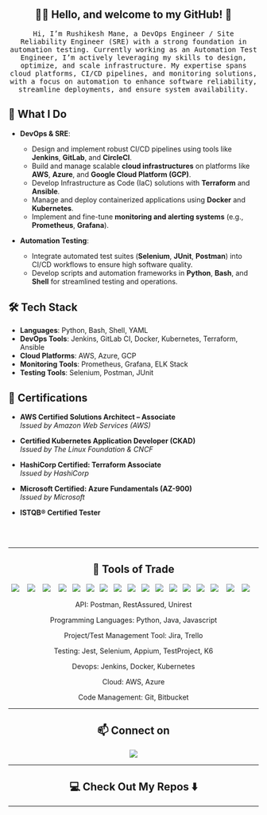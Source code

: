 <h2 align="center"> 👨‍💻 Hello, and welcome to my GitHub! 👋</h2>
<p align="center">
  <samp>Hi, I’m Rushikesh Mane, a DevOps Engineer / Site Reliability Engineer (SRE) with a strong foundation in automation testing. Currently working as an Automation Test Engineer, I’m actively leveraging my skills to design, optimize, and scale infrastructure. My expertise spans cloud platforms, CI/CD pipelines, and monitoring solutions, with a focus on automation to enhance software reliability, streamline deployments, and ensure system availability.
    
## 🚀 What I Do
- **DevOps & SRE**:
  - Design and implement robust CI/CD pipelines using tools like **Jenkins**, **GitLab**, and **CircleCI**.
  - Build and manage scalable **cloud infrastructures** on platforms like **AWS**, **Azure**, and **Google Cloud Platform (GCP)**.
  - Develop Infrastructure as Code (IaC) solutions with **Terraform** and **Ansible**.
  - Manage and deploy containerized applications using **Docker** and **Kubernetes**.
  - Implement and fine-tune **monitoring and alerting systems** (e.g., **Prometheus**, **Grafana**).

- **Automation Testing**:
  - Integrate automated test suites (**Selenium**, **JUnit**, **Postman**) into CI/CD workflows to ensure high software quality.
  - Develop scripts and automation frameworks in **Python**, **Bash**, and **Shell** for streamlined testing and operations.

## 🛠️ Tech Stack
- **Languages**: Python, Bash, Shell, YAML
- **DevOps Tools**: Jenkins, GitLab CI, Docker, Kubernetes, Terraform, Ansible
- **Cloud Platforms**: AWS, Azure, GCP
- **Monitoring Tools**: Prometheus, Grafana, ELK Stack
- **Testing Tools**: Selenium, Postman, JUnit
</samp>

## 📜 Certifications

- **AWS Certified Solutions Architect – Associate**  
  *Issued by Amazon Web Services (AWS)* 

- **Certified Kubernetes Application Developer (CKAD)**  
  *Issued by The Linux Foundation & CNCF*

- **HashiCorp Certified: Terraform Associate**  
  *Issued by HashiCorp*  

- **Microsoft Certified: Azure Fundamentals (AZ-900)**  
  *Issued by Microsoft* 

- **ISTQB® Certified Tester** 
  

  <br> <br>
</p>
<hr>
</p>
<h2 align="center"> 🔭 Tools of Trade</h2>
<p align="center">
<img src="https://img.shields.io/badge/python-3670A0?style=for-the-badge&logo=python&logoColor=ffdd54"/>&nbsp;&nbsp;&nbsp;
<img src="https://img.shields.io/badge/Java-ED8B00?style=for-the-badge&logo=java&logoColor=white"/>&nbsp;&nbsp;&nbsp;
<img src="https://img.shields.io/badge/javascript-%23323330.svg?style=for-the-badge&logo=javascript&logoColor=%23F7DF1E" />&nbsp;&nbsp;&nbsp;
<img src="https://img.shields.io/badge/Git-F05032?style=for-the-badge&logo=git&logoColor=white"/>&nbsp;&nbsp;
<img src="https://img.shields.io/badge/bitbucket-%230047B3.svg?style=for-the-badge&logo=bitbucket&logoColor=white"/>&nbsp;&nbsp;
<img src="https://img.shields.io/badge/Jenkins-D24939?style=for-the-badge&logo=Jenkins&logoColor=white"/>&nbsp;&nbsp;
<img src="https://img.shields.io/badge/Docker-2CA5E0?style=for-the-badge&logo=docker&logoColor=white"/>&nbsp;&nbsp;
<img src="https://img.shields.io/badge/Kubernetes-3069DE?style=for-the-badge&logo=kubernetes&logoColor=white"/>&nbsp;&nbsp;
<img src="https://img.shields.io/badge/terraform-%235835CC.svg?style=for-the-badge&logo=terraform&logoColor=white"/>&nbsp;&nbsp;
<img src="https://img.shields.io/badge/AWS-%23FF9900.svg?style=for-the-badge&logo=amazon-aws&logoColor=white"/>&nbsp;&nbsp;
<img src="https://img.shields.io/badge/Microsoft_Azure-0089D6?style=for-the-badge&logo=microsoft-azure&logoColor=white"/>&nbsp;&nbsp;
<img src="https://img.shields.io/badge/Shell_Script-121011?style=for-the-badge&logo=gnu-bash&logoColor=white"/>&nbsp;&nbsp;
<img src="https://img.shields.io/badge/grafana-%23F46800.svg?style=for-the-badge&logo=grafana&logoColor=white"/>&nbsp;&nbsp;
<img src="https://img.shields.io/badge/Prometheus-E6522C?style=for-the-badge&logo=Prometheus&logoColor=white"/>&nbsp;&nbsp;
<img src="https://img.shields.io/badge/Selenium-43B02A?style=for-the-badge&logo=Selenium&logoColor=white"/>&nbsp;&nbsp;&nbsp;
<img src="https://img.shields.io/badge/Postman-FF6C37?style=for-the-badge&logo=Postman&logoColor=white"/>&nbsp;&nbsp;&nbsp;
<img src="https://img.shields.io/badge/jira-%230A0FFF.svg?style=for-the-badge&logo=jira&logoColor=white" />&nbsp;&nbsp;&nbsp;

</p>
<p align="center">API: Postman, RestAssured, Unirest
<p align="center">Programming Languages: Python, Java, Javascript
<p align="center">Project/Test Management Tool: Jira, Trello
<p align="center">Testing: Jest, Selenium, Appium, TestProject, K6
<p align="center">Devops: Jenkins, Docker, Kubernetes
<p align="center">Cloud: AWS, Azure
<p align="center">Code Management: Git, Bitbucket   
 </p>
<hr>

<h2  align="center">📫 Connect on</h2>
<p align="center">
  <a target="_blank"href="https://www.linkedin.com/in/rushikesh-mane-18b964a3/"><img src="https://img.shields.io/badge/linkedin-%230077B5.svg?&style=for-the-badge&logo=linkedin&logoColor=white" /></a>
  
</p>

<hr>


<h2  align="center">💻 Check Out My Repos ⬇️ </h2>
  
</p>

<hr>


<h2  align="center">
